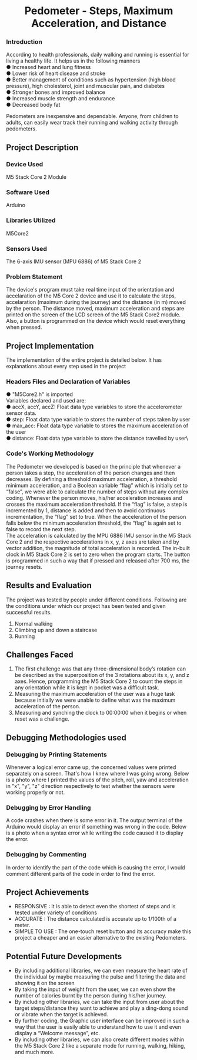 ## <h1 align="center">Pedometer - Steps, Maximum Acceleration, and Distance </h1>
### Introduction
According to health professionals, daily walking and running is essential for living a healthy life. It helps us in the following manners\
● Increased heart and lung fitness\
● Lower risk of heart disease and stroke\
● Better management of conditions such as hypertension (high blood pressure), high cholesterol, joint and muscular pain, and diabetes\
● Stronger bones and improved balance\
● Increased muscle strength and endurance\
● Decreased body fat

Pedometers are inexpensive and dependable. Anyone, from children to adults, can easily wear track their running and walking activity through pedometers.

## Project Description
### Device Used
M5 Stack Core 2 Module

### Software Used
Arduino

### Libraries Utilized
M5Core2

### Sensors Used
The 6-axis IMU sensor (MPU 6886) of M5 Stack Core 2

### Problem Statement
The device's program must take real time input of the orientation and accelaration of the M5 Core 2 device and use it to calculate the steps, accelaration (maximum during the journey) and the distance (in m) moved by the person. The distance moved, maximum acceleration and steps are printed on the screen of the LCD screen of the M5 Stack Core2 module. Also, a button is programmed on the device which would reset everything when pressed.

## Project Implementation
The implementation of the entire project is detailed below. It has explanations about every step used in the project

### Headers Files and Declaration of Variables
● "M5Core2.h" is imported\
Variables declared and used are:\
● accX, accY, accZ: Float data type variables to store the accelerometer sensor data.\
● step: Float data type variable to stores the number of steps taken by user\
● max_acc: Float data type variable to stores the maximum acceleration of the user\
● distance: Float data type variable to store the distance travelled by user\

### Code's Working Methodology
The Pedometer we developed is based on the principle that whenever a person takes a step, the acceleration of the person changes and then decreases. By defining a threshold maximum acceleration, a threshold minimum acceleration, and a Boolean variable “flag” which is initially set to “false”, we were able to calculate the number of steps without any complex coding. Whenever the person moves, his/her acceleration increases and crosses the maximum acceleration threshold. If the “flag” is false, a step is incremented by 1, distance is added and then to avoid continuous incrementation, the “flag” set to true. When the acceleration of the person falls below the minimum acceleration threshold, the “flag” is again set to false to record the next step.\
The acceleration is calculated by the MPU 6886 IMU sensor in the M5 Stack Core 2 and the respective accelerations in x, y, z axes are taken and by vector addition, the magnitude of total acceleration is recorded. The in-built clock in M5 Stack Core 2 is set to zero when the program starts. The button is programmed in such a way that if pressed and released after 700 ms, the journey resets.

## Results and Evaluation
The project was tested by people under different conditions. Following are the conditions under which our project has been tested and given successful results.
1) Normal walking
2) Climbing up and down a staircase
3) Running

## Challenges Faced
1) The first challenge was that any three-dimensional body’s rotation can be described as the superposition of the 3 rotations about its x, y, and z axes. Hence, programming the M5 Stack Core 2 to count the steps in any orientation while it is kept in pocket was a difficult task.
2) Measuring the maximum acceleration of the user was a huge task because initially we were unable to define what was the maximum acceleration of the person.
3) Measuring and synching the clock to 00:00:00 when it begins or when reset was a challenge.

## Debugging Methodologies used
### Debugging by Printing Statements
Whenever a logical error came up, the concerned values were printed separately on a screen. That's how I knew where I was going wrong. Below is a photo where I printed the values of the pitch, roll, yaw and acceleration in "x", "y", "z" direction respectively to test whether the sensors were working properly or not. 

### Debugging by Error Handling
A code crashes when there is some error in it. The output terminal of the Arduino would display an error if something was wrong in the code. Below is a photo when a syntax error while writing the code caused it to display the error.

### Debugging by Commenting
In order to identify the part of the code which is causing the error, I would comment different parts of the code in order to find the error.

## Project Achievements
- RESPONSIVE : It is able to detect even the shortest of steps and is tested under variety of conditions
- ACCURATE : The distance calculated is accurate up to 1/100th of a meter.
- SIMPLE TO USE : The one-touch reset button and its accuracy make this project a cheaper and an easier alternative to the existing Pedometers.

## Potential Future Developments
- By including additional libraries, we can even measure the heart rate of the individual by maybe measuring the pulse and filtering the data and showing it on the screen
- By taking the input of weight from the user, we can even show the number of calories burnt by the person during his/her journey.
- By including other libraries, we can take the input from user about the target steps/distance they want to achieve and play a ding-dong sound or vibrate when the target is achieved.
- By further coding, the Graphic user interface can be improved in such a way that the user is easily able to understand how to use it and even display a “Welcome message”, etc.
- By including other libraries, we can also create different modes within the M5 Stack Core 2 like a separate mode for running, walking, hiking, and much more.
